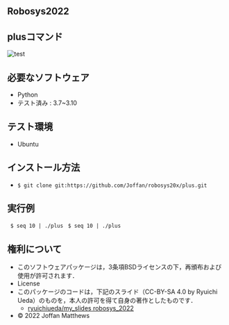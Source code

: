 ##  Robosys2022
##  plusコマンド
![test](https://github.com/Joffan/robosys20x/actions/workflows/test.yml/badge.svg)

## 必要なソフトウェア
 * Python
 * テスト済み : 3.7~3.10

## テスト環境
* Ubuntu

## インストール方法
  * ``$ git clone git:https://github.com/Joffan/robosys20x/plus.git `` 
## 実行例
`` $ seq 10 | ./plus`` 
`` $ seq 10 | ./plus`` 

## 権利について
  * このソフトウェアパッケージは，3条項BSDライセンスの下，再頒布および使用が許可されます．
  * License
  * このパッケージのコードは，下記のスライド（CC-BY-SA 4.0 by Ryuichi Ueda）のものを，本人の許可を得て自身の著作としたものです．
      * [ryuichiueda/my_slides robosys_2022](https://github.com/ryuichiueda/my_slides/tree/master/robosys_2022)
  * © 2022 Joffan Matthews
